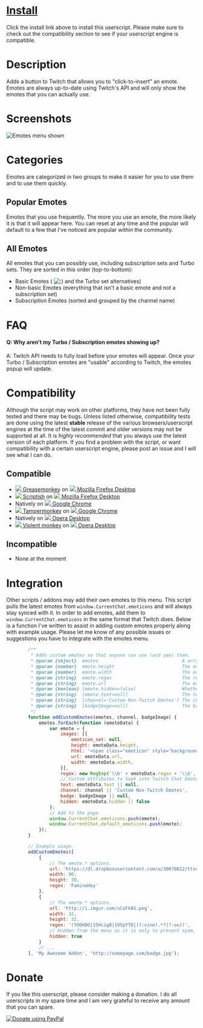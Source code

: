 # [Install](https://raw.github.com/cletusc/Userscript--Twitch-Chat-Emotes/master/script.user.js)

Click the install link above to install this userscript. Please make sure to check out the compatibility section to see if your userscript engine is compatible.

# Description

Adds a button to Twitch that allows you to "click-to-insert" an emote. Emotes are always up-to-date using Twitch's API and will only show the emotes that you can actually use.

# Screenshots

![Emotes menu shown](http://i.imgur.com/41i5o0k.jpg "Emotes menu shown")

# Categories

Emotes are categorized in two groups to make it easier for you to use them and to use them quickly.

## Popular Emotes

Emotes that you use frequently. The more you use an emote, the more likely it is that it will appear here. You can reset at any time and the popular will default to a few that I've noticed are popular within the community.

## All Emotes

All emotes that you can possibly use, including subscription sets and Turbo sets. They are sorted in this order (top-to-bottom):

- Basic Emotes ( ![:)](http://static-cdn.jtvnw.net/jtv_user_pictures/chansub-global-emoticon-ebf60cd72f7aa600-24x18.png ":)") and the Turbo set alternatives)
- Non-basic Emotes (everything that isn't a basic emote and not a subscription set)
- Subscription Emotes (sorted and grouped by the channel name)

# FAQ

#### Q: Why aren't my Turbo / Subscription emotes showing up?
A: Twitch API needs to fully load before your emotes will appear. Once your Turbo / Subscription emotes are "usable" according to Twitch, the emotes popup will update.

# Compatibility

Although the script may work on other platforms, they have not been fully tested and there may be bugs. Unless listed otherwise, compatibility tests are done using the latest **stable** release of the various browsers/userscript engines at the time of the latest commit and older versions may not be supported at all. It is *highly recommended* that you always use the latest version of each platform. If you find a problem with the script, or want compatibility with a certain userscript engine, please post an issue and I will see what I can do.

## Compatible

- [![](http://i.imgur.com/IOKeLzP.png) Greasemonkey](https://addons.mozilla.org/en-US/firefox/addon/greasemonkey/) on [![](http://i.imgur.com/JuYGnoB.png) Mozilla Firefox Desktop](http://www.mozilla.org/en-US/firefox/fx/#desktop)
- [![](http://i.imgur.com/MNYcKd0.png) Scriptish](https://addons.mozilla.org/en-US/firefox/addon/scriptish/) on [![](http://i.imgur.com/JuYGnoB.png) Mozilla Firefox Desktop](http://www.mozilla.org/en-US/firefox/fx/#desktop)
- Natively on [![](http://i.imgur.com/HVYSfs3.png) Google Chrome](https://www.google.com/intl/en/chrome/browser/)
- [![](http://i.imgur.com/OHKOagu.png) Tampermonkey](https://chrome.google.com/webstore/detail/tampermonkey/dhdgffkkebhmkfjojejmpbldmpobfkfo?hl=en) on [![](http://i.imgur.com/HVYSfs3.png) Google Chrome](https://www.google.com/intl/en/chrome/browser/)
- Natively on [![](http://i.imgur.com/ytNXBe7.png) Opera Desktop](http://www.opera.com/)
- [![](http://i.imgur.com/6B00N1P.png) Violent monkey](https://addons.opera.com/en/extensions/details/violent-monkey/) on [![](http://i.imgur.com/ytNXBe7.png) Opera Desktop](http://www.opera.com/)

## Incompatible

- None at the moment

# Integration

Other scripts / addons may add their own emotes to this menu. This script pulls the latest emotes from `window.CurrentChat.emoticons` and will always stay synced with it. In order to add emotes, add them to `window.CurrentChat.emoticons` in the same format that Twitch does. Below is a function I've written to assist in adding custom emotes properly along with example usage. Please let me know of any possible issues or suggestions you have to integrate with the emotes menu.

```javascript
        /**
         * Adds custom emotes so that anyone can use (and see) them.
         * @param {object}  emotes                               A array of objects where each emote's options are detailed below as `emote.*`.
         * @param {number}  emote.height                         The emote height, in pixels.
         * @param {number}  emote.width                          The emote width, in pixels.
         * @param {string}  emote.regex                          The regex to parse messages with. Keep it simple.
         * @param {string}  emote.url                            The emote image. This can be a data URI.
         * @param {boolean} [emote.hidden=false]                 Whether the emote should be hidden from the Twitch Chat Emotes menu.
         * @param {string}  [emote.text=null]                    The text to use with Twitch Chat Emotes. Use this if the text doesn't show the correct value on the emotes menu.
         * @param {string}  [channel='Custom Non-Twitch Emotes'] The channel name to show on Twitch Chat Emotes. This should be something unique to your script.
         * @param {string}  [badgeImage=null]                    The badge image to show on Twitch Chat Emotes. SHOULD be 16px x 16px. This can be a data URI.
         */
        function addCustomEmotes(emotes, channel, badgeImage) {
            emotes.forEach(function (emoteData) {
                var emote = {
                    images: [{
                        emoticon_set: null,
                        height: emoteData.height,
                        html: '<span class="emoticon" style="background-image: url(' + emoteData.url + '); height: ' + emoteData.height + 'px; width: ' + emoteData.width + 'px;"></span>',
                        url: emoteData.url,
                        width: emoteData.width,
                    }],
                    regex: new RegExp('\\b' + emoteData.regex + '\\b', 'g'),
                    // Custom attributes to hook into Twitch Chat Emotes.
                    text: emoteData.text || null,
                    channel: channel || 'Custom Non-Twitch Emotes',
                    badge: badgeImage || null,
                    hidden: emoteData.hidden || false
                };
                // Add to the page.
                window.CurrentChat.emoticons.push(emote);
                window.CurrentChat.default_emoticons.push(emote);
            });
        }

        // Example usage.
        addCustomEmotes([
            {
                // The emote.* options.
                url: 'https://dl.dropboxusercontent.com/u/30070822/ttvchat/famine.png',
                width: 90,
                height: 30,
                regex: 'FamineHey'
            },
            {
                // The emote.* options.
                url: 'http://i.imgur.com/uCoFk8G.png',
                width: 32,
                height: 32,
                regex: '(YOOHOO|15Hcig8|195pYTD|(?:vine).*?(?:ou))',
                // Hidden from the menu as it is only to prevent spam, not to be used on the emotes menu.
                hidden: true
            }
            // ...
        ], 'My Awesome Addon', 'http://somepage.com/badge.jpg');
```

# Donate

If you like this userscript, please consider making a donation. I do all userscripts in my spare time and I am very grateful to receive any amount that you can spare.

[![Donate using PayPal](https://www.paypalobjects.com/WEBSCR-640-20110306-1/en_US/i/btn/btn_donateCC_LG.gif)](https://www.paypal.com/cgi-bin/webscr?cmd=_donations&business=E7567UFRV7N9N&lc=US&item_name=Userscript%20Donation&item_number=0&currency_code=USD&bn=PP%2dDonationsBF%3abtn_donateCC_LG%2egif%3aNonHosted "Donate using PayPal")

